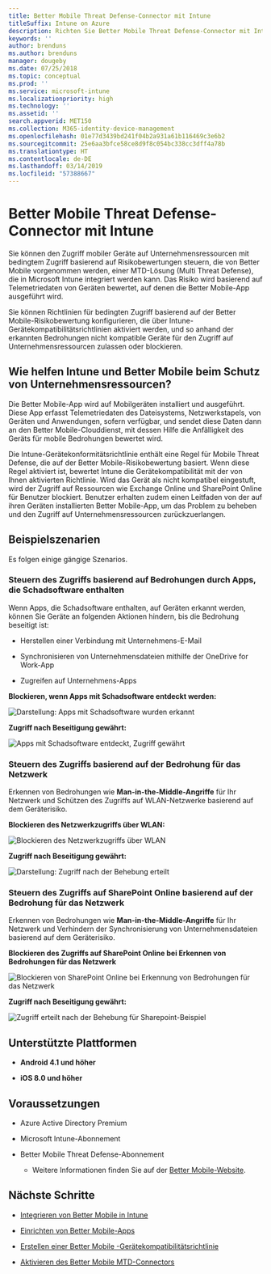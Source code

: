 ```yaml
---
title: Better Mobile Threat Defense-Connector mit Intune
titleSuffix: Intune on Azure
description: Richten Sie Better Mobile Threat Defense-Connector mit Intune ein.
keywords: ''
author: brenduns
ms.author: brenduns
manager: dougeby
ms.date: 07/25/2018
ms.topic: conceptual
ms.prod: ''
ms.service: microsoft-intune
ms.localizationpriority: high
ms.technology: ''
ms.assetid: ''
search.appverid: MET150
ms.collection: M365-identity-device-management
ms.openlocfilehash: 01e77d3439bd241f04b2a931a61b116469c3e6b2
ms.sourcegitcommit: 25e6aa3bfce58ce8d9f8c054bc338cc3dff4a78b
ms.translationtype: HT
ms.contentlocale: de-DE
ms.lasthandoff: 03/14/2019
ms.locfileid: "57388667"
---
```

# <a name="better-mobile-threat-defense-connector-with-intune"></a>Better Mobile Threat Defense-Connector mit Intune

Sie können den Zugriff mobiler Geräte auf Unternehmensressourcen mit bedingtem Zugriff basierend auf Risikobewertungen steuern, die von Better Mobile vorgenommen werden, einer MTD-Lösung (Multi Threat Defense), die in Microsoft Intune integriert werden kann. Das Risiko wird basierend auf Telemetriedaten von Geräten bewertet, auf denen die Better Mobile-App ausgeführt wird.

Sie können Richtlinien für bedingten Zugriff basierend auf der Better Mobile-Risikobewertung konfigurieren, die über Intune-Gerätekompatibilitätsrichtlinien aktiviert werden, und so anhand der erkannten Bedrohungen nicht kompatible Geräte für den Zugriff auf Unternehmensressourcen zulassen oder blockieren.

## <a name="how-do-intune-and-better-mobile-help-protect-your-company-resources"></a>Wie helfen Intune und Better Mobile beim Schutz von Unternehmensressourcen?

Die Better Mobile-App wird auf Mobilgeräten installiert und ausgeführt. Diese App erfasst Telemetriedaten des Dateisystems, Netzwerkstapels, von Geräten und Anwendungen, sofern verfügbar, und sendet diese Daten dann an den Better Mobile-Clouddienst, mit dessen Hilfe die Anfälligkeit des Geräts für mobile Bedrohungen bewertet wird.

Die Intune-Gerätekonformitätsrichtlinie enthält eine Regel für Mobile Threat Defense, die auf der Better Mobile-Risikobewertung basiert. Wenn diese Regel aktiviert ist, bewertet Intune die Gerätekompatibilität mit der von Ihnen aktivierten Richtlinie. Wird das Gerät als nicht kompatibel eingestuft, wird der Zugriff auf Ressourcen wie Exchange Online und SharePoint Online für Benutzer blockiert. Benutzer erhalten zudem einen Leitfaden von der auf ihren Geräten installierten Better Mobile-App, um das Problem zu beheben und den Zugriff auf Unternehmensressourcen zurückzuerlangen.

## <a name="sample-scenarios"></a>Beispielszenarien

Es folgen einige gängige Szenarios.

### <a name="control-access-based-on-threats-from-malicious-apps"></a>Steuern des Zugriffs basierend auf Bedrohungen durch Apps, die Schadsoftware enthalten

Wenn Apps, die Schadsoftware enthalten, auf Geräten erkannt werden, können Sie Geräte an folgenden Aktionen hindern, bis die Bedrohung beseitigt ist:

-   Herstellen einer Verbindung mit Unternehmens-E-Mail

-   Synchronisieren von Unternehmensdateien mithilfe der OneDrive for Work-App

-   Zugreifen auf Unternehmens-Apps

**Blockieren, wenn Apps mit Schadsoftware entdeckt werden:**

![Darstellung: Apps mit Schadsoftware wurden erkannt](./media/better_mobile_maliciousapps_blocked.png)

**Zugriff nach Beseitigung gewährt:**

![Apps mit Schadsoftware entdeckt, Zugriff gewährt](./media/better_mobile_maliciousapps_unblocked.png)

### <a name="control-access-based-on-threat-to-network"></a>Steuern des Zugriffs basierend auf der Bedrohung für das Netzwerk

Erkennen von Bedrohungen wie **Man-in-the-Middle-Angriffe** für Ihr Netzwerk und Schützen des Zugriffs auf WLAN-Netzwerke basierend auf dem Geräterisiko.

**Blockieren des Netzwerkzugriffs über WLAN:**

![Blockieren des Netzwerkzugriffs über WLAN](./media/better_mobile_network_wifi_blocked.png)

**Zugriff nach Beseitigung gewährt:**

![Darstellung: Zugriff nach der Behebung erteilt](./media/better_mobile_network_wifi_unblocked.png)

### <a name="control-access-to-sharepoint-online-based-on-threat-to-network"></a>Steuern des Zugriffs auf SharePoint Online basierend auf der Bedrohung für das Netzwerk

Erkennen von Bedrohungen wie **Man-in-the-Middle-Angriffe** für Ihr Netzwerk und Verhindern der Synchronisierung von Unternehmensdateien basierend auf dem Geräterisiko.

**Blockieren des Zugriffs auf SharePoint Online bei Erkennen von Bedrohungen für das Netzwerk**

![Blockieren von SharePoint Online bei Erkennung von Bedrohungen für das Netzwerk](./media/better_mobile_network_spo_blocked.png)

**Zugriff nach Beseitigung gewährt:**

![Zugriff erteilt nach der Behebung für Sharepoint-Beispiel](./media/better_mobile_network_spo_unblocked.png)

## <a name="supported-platforms"></a>Unterstützte Plattformen

-   **Android 4.1 und höher**

-   **iOS 8.0 und höher**

## <a name="prerequisites"></a>Voraussetzungen

-   Azure Active Directory Premium

-   Microsoft Intune-Abonnement

-   Better Mobile Threat Defense-Abonnement

    -   Weitere Informationen finden Sie auf der [Better Mobile-Website](https://www.better.mobi/).

## <a name="next-steps"></a>Nächste Schritte

- [Integrieren von Better Mobile in Intune](better-mobile-mtd-connector-integration.md)

- [Einrichten von Better Mobile-Apps](mtd-apps-ios-app-configuration-policy-add-assign.md)

- [Erstellen einer Better Mobile -Gerätekompatibilitätsrichtlinie](mtd-device-compliance-policy-create.md)

- [Aktivieren des Better Mobile MTD-Connectors](mtd-connector-enable.md)

